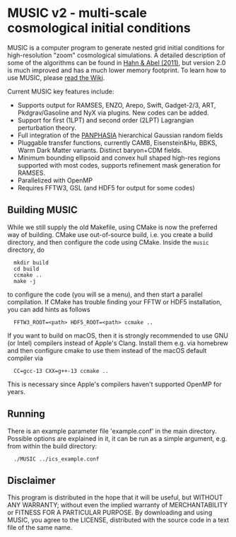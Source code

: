 MUSIC v2 - multi-scale cosmological initial conditions
======================================================

MUSIC is a computer program to generate nested grid initial conditions for high-resolution "zoom" cosmological simulations. A detailed description of some of the algorithms can be found in [Hahn & Abel (2011)](http://arxiv.org/abs/1103.6031), but version 2.0 is much improved and has a much lower memory footprint. To learn how to use MUSIC, please [read the Wiki](https://github.com/cosmo-sims/music/wiki). 

Current MUSIC key features include:

- Supports output for RAMSES, ENZO, Arepo, Swift, Gadget-2/3, ART, Pkdgrav/Gasoline and NyX via plugins. New codes can be added.
- Support for first (1LPT) and second order (2LPT) Lagrangian perturbation theory.
- Full integration of the [PANPHASIA](https://arxiv.org/abs/1306.5968) hierarchical Gaussian random fields
- Pluggable transfer functions, currently CAMB, Eisenstein&Hu, BBKS, Warm Dark Matter variants. Distinct baryon+CDM fields.
- Minimum bounding ellipsoid and convex hull shaped high-res regions supported with most codes, supports refinement mask generation for RAMSES.
- Parallelized with OpenMP
- Requires FFTW3, GSL (and HDF5 for output for some codes)

## Building MUSIC
While we still supply the old Makefile, using CMake is now the preferred way of building. CMake use out-of-source build, i.e. you create a build directory, and then configure the code using CMake. Inside the `music` directory, do
```
  mkdir build
  cd build
  ccmake ..
  make -j
```
to configure the code (you will se a menu), and then start a parallel compilation. If CMake has trouble finding your FFTW or HDF5 installation, you can add hints as follows
```
  FFTW3_ROOT=<path> HDF5_ROOT=<path> ccmake ..
```
If you want to build on macOS, then it is strongly recommended to use GNU (or Intel) compilers instead of Apple's Clang. Install them e.g. via homebrew and then configure cmake to use them instead of the macOS default compiler via
```
  CC=gcc-13 CXX=g++-13 ccmake ..
```
This is necessary since Apple's compilers haven't supported OpenMP for years.


## Running
There is an example parameter file 'example.conf' in the main directory. Possible options are explained in it, it can be run as a simple argument, e.g. from within the build directory:
```
  ./MUSIC ../ics_example.conf
```


## Disclaimer
This program is distributed in the hope that it will be useful, but WITHOUT ANY WARRANTY; without even the implied warranty of MERCHANTABILITY or FITNESS FOR A PARTICULAR PURPOSE. By downloading and using MUSIC, you agree to the LICENSE, distributed with the source code in a text file of the same name.


